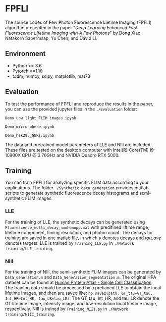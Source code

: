 # FPFLI
The source codes of **F**ew **P**hoton **F**luorescence **L**ietime **I**maging (FPFLI) algorithm presented in the paper "*Deep Learning Enhanced Fast Fluorescence Lifetime Imaging with A Few Photons*" by Dong Xiao, Natakorn Sapermsap, Yu Chen, and David Li.

## Environment
- Python >= 3.6
- Pytorch >=1.10
- tqdm, numpy, scipy, matplotlib, mat73

## Evaluation
To test the performance of FPFLI and reproduce the results in the paper, you can use the provided jupyter files in the `./Evaluation` folder:

`Demo_Low_light_FLIM_images.ipynb`

`Demo_microsphere.ipynb`

`Demo_hek293_GNRs.ipynb`

The data and pretrained model parameters of LLE and NIII are included. These files are tested on the desktop computer with Intel(R) Core(TM) i9-10900X CPU @ 3.70GHz and NVIDIA Quadro RTX 5000.

## Training 
You can train FPFLI for analyzing specific FLIM data according to your applications. 
 The folder `./Synthetic data generation`  provides matlab scripts to generate synthetic fluorescence decay histograms and semi-synthetic FLIM images. 
 ### LLE
 For the training of LLE, the synthetic decays can be generated using `Fluorescence_multi_decay_nonhomopp.mat` with predifined liftime range, lifetime component, timing resolution, and photon count. The decays for training are saved in one matlab file, in which *y* denotes decays and *tau_ave* denotes targets. LLE is trained by `Training_LLE.py`  in `./Network training/LLE_training`.
 ### NIII
For the training of NIII, the semi-synthetic FLIM images can be generated by `Data_Generation.m` and `Data_Generation_segmentation.m`. The original HPA dataset can be found at [Human Protein Atlas - Single Cell Classification](https://www.kaggle.com/c/hpa-single-cell-image-classification). The training data should be processed by a pretianed LLE to obtain the local lifetime images, and then are saved like:
`np.savez(path, GT_tau=GT_tau, Int_HR=Int_HR, tau_LR=tau_LR)`. The GT_tau, Int_HR, and tau_LR denote the GT lifetime image, intensity image, and low-resolution local lifetime image, respectively. NIII is trained by `Training_NIII.py` in `./Network training/NIII_training`. 
